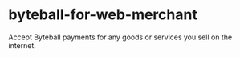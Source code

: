# byteball-for-web-merchant
Accept Byteball payments for any goods or services you sell on the internet.

